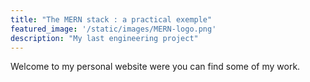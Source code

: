 ```yaml
---
title: "The MERN stack : a practical exemple"
featured_image: '/static/images/MERN-logo.png'
description: "My last engineering project"
---
```

Welcome to my personal website were you can find some of my work. 